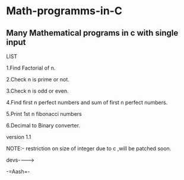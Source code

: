 # Math-programms-in-C
Many Mathematical programs in c with single input
-------------------------------------------------
LIST

1.Find Factorial of n.

2.Check n is prime or not.

3.Check n is odd or even.

4.Find first n perfect numbers and sum of first n perfect numbers.

5.Print 1st n fibonacci numbers

6.Decimal to Binary converter.

version 1.1

NOTE:-
restriction on size of integer due to c ,will be patched soon.

devs---->

-=Aash=-
